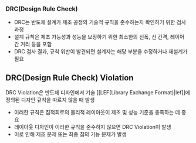 ### DRC(Design Rule Check)
- DRC는 반도체 설계가 제조 공정의 기술적 규칙을 준수하는지 확인하기 위한 검사 과정
- 설계 규칙은 제조 가능성과 성능을 보장하기 위한 최소한의 선폭, 선 간격, 레이어 간 거리 등을 포함
- DRC 검사 결과, 규칙 위반이 발견되면 설계자는 해당 부분을 수정하거나 재설계가 필요


## DRC(Design Rule Check) Violation
DRC Violation은 반도체 디자인에서 기술 [[LEF(Library Exchange Format)|lef]]에 정의된 디자인 규칙을 따르지 않을 때 발생
- 이러한 규칙은 집적회로의 물리적 레이아웃이 제조 및 성능 기준을 충족하는 데 중요
- 레이아웃 디자인이 이러한 규칙을 준수하지 않으면 DRC Violation이 발생
- 이로 인해 제조 문제 또는 최종 칩의 기능 문제가 발생
